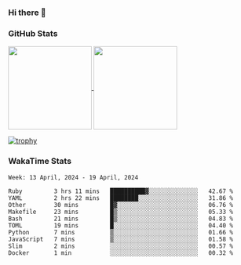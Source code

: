 ### Hi there 👋

### GitHub Stats

<a href="https://github.com/anuraghazra/github-readme-stats">
  <img align="center" height="170px" src="https://github-readme-stats.vercel.app/api/top-langs/?username=tksfjt1024&layout=compact&count_private=true&show_icons=true&show_icons=true&theme=graywhite" />
</a>
<a href="https://github.com/anuraghazra/github-readme-stats">
  <img align="center" height="170px" src="https://github-readme-stats.vercel.app/api?username=tksfjt1024&count_private=true&show_icons=true&show_icons=true&theme=graywhite" />
</a>

[![trophy](https://github-profile-trophy.vercel.app/?username=tksfjt1024)](https://github.com/ryo-ma/github-profile-trophy)

### WakaTime Stats

<!--START_SECTION:waka-->
```text
Week: 13 April, 2024 - 19 April, 2024

Ruby         3 hrs 11 mins   ██████████▓░░░░░░░░░░░░░░   42.67 % 
YAML         2 hrs 22 mins   ████████░░░░░░░░░░░░░░░░░   31.86 % 
Other        30 mins         █▓░░░░░░░░░░░░░░░░░░░░░░░   06.76 % 
Makefile     23 mins         █▒░░░░░░░░░░░░░░░░░░░░░░░   05.33 % 
Bash         21 mins         █▒░░░░░░░░░░░░░░░░░░░░░░░   04.83 % 
TOML         19 mins         █░░░░░░░░░░░░░░░░░░░░░░░░   04.40 % 
Python       7 mins          ▒░░░░░░░░░░░░░░░░░░░░░░░░   01.66 % 
JavaScript   7 mins          ▒░░░░░░░░░░░░░░░░░░░░░░░░   01.58 % 
Slim         2 mins          ░░░░░░░░░░░░░░░░░░░░░░░░░   00.57 % 
Docker       1 min           ░░░░░░░░░░░░░░░░░░░░░░░░░   00.32 % 
```
<!--END_SECTION:waka-->
